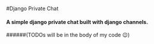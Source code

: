#Django Private Chat

#### A simple django private chat built with django channels.

######(TODOs will be in the body of my code 😉)
